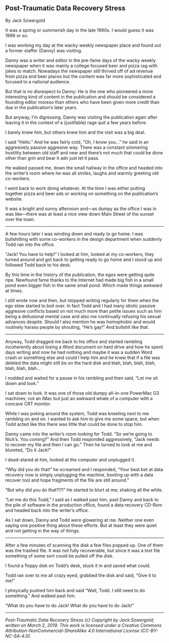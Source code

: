 ## Post-Traumatic Data Recovery Stress

By Jack Szwergold

It was a spring or summerish day in the late 1990s. I would guess it was 1999 or so.

I was working my day at the wacky weekly newspaper place and found out a former staffer (Danny) was visiting.

Danny was a writer and editor in the pre-fame days of the wacky weekly newspaper when it was mainly a college focused beer and pizza rag with jokes to match. Nowadays the newspaper still thrived off of ad revenue from pizza and beer places but the content was far more sophisticated and focused to a national audience.

But that is no disrespect to Danny: He is the one who pioneered a more interesting kind of content in the publication and should be considered a founding editor moreso than others who have been given more credit than due in the publication’s later years.

But anyway, I’m digressing. Danny was visiting the publication again after leaving it in the context of a (justifable) rage quit a few years before.

I barely knew him, but others knew him and the visit was a big deal.

I said “Hello.” And he was fairly cold, “Oh, I know you…” he said in an aggresively passive aggresive way. There was a constant simmering hostility between old staff and new and there’s not much that could be done other than grin and bear it adn just let it pass.

He walked passed me, down the small hallway in the office and headed into the writer’s room where he was all smiles, laughs and warmly greeting old co-workers.

I went back to work doing whatever. At the time I was either putting together pizza and beer ads or working on something on the publication’s website.

It was a bright and sunny afternoon and—as dumpy as the office I was in was like—there was at least a nice view down Main Street of the sunset over the town.

***

A few hours later I was winding down and ready to go home. I was bullshitting with some co-workers in the design department when suddenly Todd ran into the office.

“Jack! You have to help!” I looked at him, looked at my co-workers, they turned around and got back to getting ready to go home and I stood up and followed Todd back to his desk.

By this time in the history of the publication, the egos were getting quite ripe. Newfound fame thanks to the Internet had made big fish in a small pond even bigger fish in the same small pond. Which made things awkward at times.

I still wrote now and then, but stopped writing regularly for them when the ego stew started to boil over. In fact Todd and I had many idiotic passive aggresive conflicts based on not much more than petite issues such as him being a dellusional mental case and also me continually refusing his sexual advances despite. Should I also mention he was homophobic and would routinely harass people by shouting, “He’s gay!” And bullshit like that.

***

Anyway, Todd dragged me back to his office and started rambling incoherently about losing a Word document on hard drive and how he spent days writing and now he had nothing and maybe it was a sudden Word crash or something else and could I help him and he knew that if a file was deleted the data might still be on the hard disk and blah, blah, blah, blah, blah, blah, blah…

I nodded and waited for a pause in his rambling and then said, “Let me sit down and look.”

I sat down to look. It was one of those old dumpy all-in-one PowerMac G3 machines; not an iMac but just an awkward whale of a computer with a concave CRT monitor.

While I was poking around the system, Todd was kneeling next to me rambling on and on. I wanted to ask him to give me some space, but when Todd acted like this there was little that could be done to stop him.

Danny came into the writer’s room looking for Todd. “So we’re going to Nick’s. You coming?” And then Todd responded aggressively, “Jack needs to recover my file and then I can go.” Then he turned to look at me and blureted, “Do it Jack!” 

I dead-stared at him, looked at the computer and unplugged it.

“Why did you do that!” he screamed and I responded, “Your best bet at data recovery now is simply unplugging the machine, booting up with a data recover tool and hope fragments of the file are still around.”

“But why did you do that?!?!” He started to blurt at me; shaking all the while.

“Let me do this Todd,” I said as I walked past him, past Danny and back to the pile of software in the production office, found a data recovery CD-Rom and headed back into the writer’s office.

As I sat down, Danny and Todd were glowering at me. Neither one even saying one positive thing about these efforts. But at least they were quiet and not getting in the way of things.

***

After a few minutes of scanning the disk a few files popped up. One of them was the trashed file. It was not fully recoverable, but since it was a text file something of some sort could be pulled off the disk.

I found a floppy disk on Todd’s desk, stuck it in and saved what could.

Todd ran over to me all crazy eyed, grabbed the disk and said, “Give it to me!”

I phsyically pushed him back and said “Wait, Todd. I still need to do something.” And walked past him.

“What do you have to do Jack! What do you have to do Jack!”

***

*Post-Traumatic Data Recovery Stress (c) Copyright by Jack Szwergold; written on March 2, 2019. This work is licensed under a Creative Commons Attribution-NonCommercial-ShareAlike 4.0 International License (CC-BY-NC-SA-4.0).*